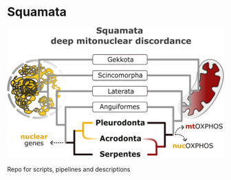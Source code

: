 # Squamata

![GraphicalAbstract.png](GraphicalAbstract.png)

Repo for scripts, pipelines and descriptions  

